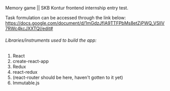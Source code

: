 Memory game || SKB Kontur frontend internship entry test.

Task formulation can be accessed through the link below:
https://docs.google.com/document/d/1mGdzJfIA9TTFPbMs8etZjPWQ_VSlIV7RWc4kcJXXTQI/edit#

###### Libraries/instruments used to build the app:
1. React
2. create-react-app
3. Redux
4. react-redux
5. (react-router should be here, haven't gotten to it yet)
6. Immutable.js